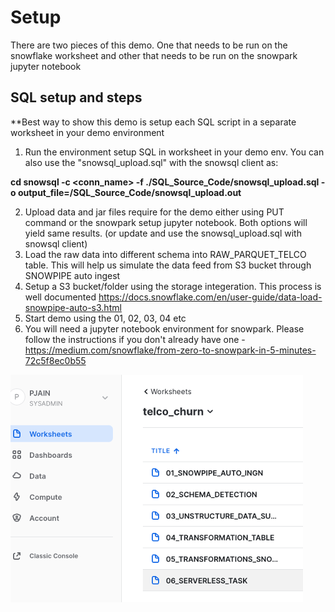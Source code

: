 # Setup

There are two pieces of this demo. One that needs to be run on the snowflake worksheet and other that needs to be run on the snowpark jupyter notebook

## SQL setup and steps

**Best way to show this demo is setup each SQL script in a separate worksheet in your demo environment

1. Run the environment setup SQL in worksheet in your demo env. You can also use the "snowsql_upload.sql" with the snowsql client as:

__cd <path to telco parent directory>__
__snowsql -c <conn_name> -f ./SQL_Source_Code/snowsql_upload.sql -o output_file=/SQL_Source_Code/snowsql_upload.out__

2. Upload data and jar files require for the demo either using PUT command or the snowpark setup jupyter notebook. Both options will yield same results. (or update and use the snowsql_upload.sql with snowsql client)
3. Load the raw data into different schema into RAW_PARQUET_TELCO table. This will help us simulate the data feed from S3 bucket through SNOWPIPE auto ingest
4. Setup a S3 bucket/folder using the storage integeration. This process is well documented https://docs.snowflake.com/en/user-guide/data-load-snowpipe-auto-s3.html
5. Start demo using the 01, 02, 03, 04 etc
6. You will need a jupyter notebook environment for snowpark. Please follow the instructions if you don't already have one - https://medium.com/snowflake/from-zero-to-snowpark-in-5-minutes-72c5f8ec0b55

<img src="/images/worksheets.png" />
